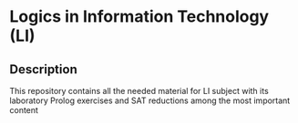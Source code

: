 # Logics in Information Technology (LI)

## Description

This repository contains all the needed material for LI subject with its laboratory Prolog exercises and SAT reductions among the most important content